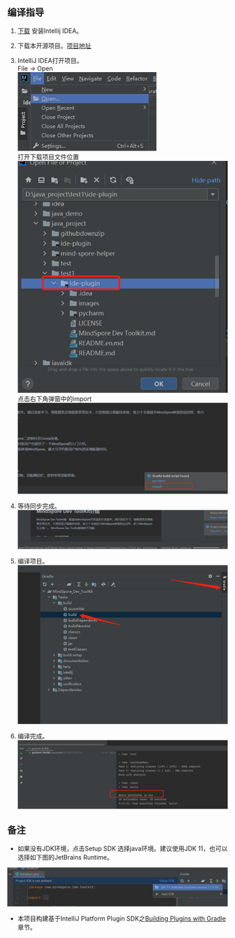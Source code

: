 ## 编译指导

1. [下载](https://www.jetbrains.com/idea/download) 安装Intellij IDEA。

2. 下载本开源项目。[项目地址](https://gitee.com/mindspore/ide-plugin)

3. IntelliJ IDEA打开项目。  
File -> Open  
![img](./images/clip_image033.jpg)  
打开下载项目文件位置  
![img](./images/clip_image035.jpg)  
点击右下角弹窗中的import  
![img](./images/clip_image036.jpg)

4. 等待同步完成。  
![img](./images/clip_image037.jpg)

5. 编译项目。  
![img](./images/clip_image039.jpg)

6. 编译完成。  
![img](./images/clip_image041.jpg)

## 备注

- 如果没有JDK环境，点击Setup SDK 选择java环境。建议使用JDK 11，也可以选择如下图的JetBrains Runtime。

![img](./images/clip_image042.jpg)

- 本项目构建基于IntelliJ Platform Plugin SDK之[Building Plugins with Gradle](https://plugins.jetbrains.com/docs/intellij/gradle-build-system.html)章节。